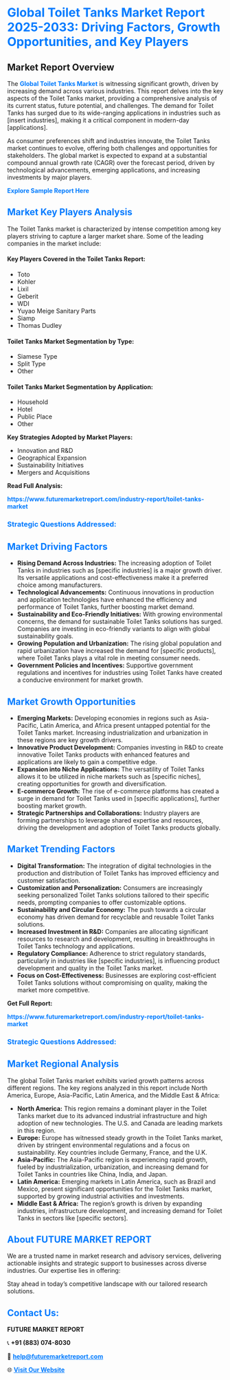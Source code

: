 <h1 style="color: #007BFF;">Global Toilet Tanks Market Report 2025-2033: Driving Factors, Growth Opportunities, and Key Players</h1>

<section id="overview">
<h2>Market Report Overview</h2>
<p>The <a href="https://www.futuremarketreport.com/industry-report/toilet-tanks-market" style="color: #007BFF; text-decoration: none;"><strong>Global Toilet Tanks Market</strong></a> is witnessing significant growth, driven by increasing demand across various industries. This report delves into the key aspects of the Toilet Tanks market, providing a comprehensive analysis of its current status, future potential, and challenges. The demand for Toilet Tanks has surged due to its wide-ranging applications in industries such as [insert industries], making it a critical component in modern-day [applications].</p>
<p>As consumer preferences shift and industries innovate, the Toilet Tanks market continues to evolve, offering both challenges and opportunities for stakeholders. The global market is expected to expand at a substantial compound annual growth rate (CAGR) over the forecast period, driven by technological advancements, emerging applications, and increasing investments by major players.</p>
</section>

<section id="overview">
<p><a href="https://www.futuremarketreport.com/request-sample/reportId=93170" style="color: #007BFF; text-decoration: none;"><strong>Explore Sample Report Here</strong></a></p>
</section>

<section id="key-players">
<h2 style="color: #007BFF;">Market Key Players Analysis</h2>
<p>The Toilet Tanks market is characterized by intense competition among key players striving to capture a larger market share. Some of the leading companies in the market include:</p>
<h4>Key Players Covered in the Toilet Tanks Report:</h4>
<ul><li>Toto</li><li>Kohler</li><li>Lixil</li><li>Geberit</li><li>WDI</li><li>Yuyao Meige Sanitary Parts</li><li>Siamp</li><li>Thomas Dudley</li></ul>
<h4>Toilet Tanks Market Segmentation by Type:</h4>
<ul><li>Siamese Type</li><li>Split Type</li><li>Other</li></ul>

<h4>Toilet Tanks Market Segmentation by Application:</h4>
<ul><li>Household</li><li>Hotel</li><li>Public Place</li><li>Other</li></ul>
<p><strong>Key Strategies Adopted by Market Players:</strong></p>
<ul>
<li>Innovation and R&D</li>
<li>Geographical Expansion</li>
<li>Sustainability Initiatives</li>
<li>Mergers and Acquisitions</li>
</ul>
</section>

<section>
<p><strong>Read Full Analysis: </strong></p><a href="https://www.futuremarketreport.com/industry-report/toilet-tanks-market" style="color: #007BFF; text-decoration: none;"><strong>https://www.futuremarketreport.com/industry-report/toilet-tanks-market</strong></a>
<h3 style="color: #007BFF;">Strategic Questions Addressed:</h3>
</section>

<section id="driving-factors">
<h2 style="color: #007BFF;">Market Driving Factors</h2>
<ul>
<li><strong>Rising Demand Across Industries:</strong> The increasing adoption of Toilet Tanks in industries such as [specific industries] is a major growth driver. Its versatile applications and cost-effectiveness make it a preferred choice among manufacturers.</li>
<li><strong>Technological Advancements:</strong> Continuous innovations in production and application technologies have enhanced the efficiency and performance of Toilet Tanks, further boosting market demand.</li>
<li><strong>Sustainability and Eco-Friendly Initiatives:</strong> With growing environmental concerns, the demand for sustainable Toilet Tanks solutions has surged. Companies are investing in eco-friendly variants to align with global sustainability goals.</li>
<li><strong>Growing Population and Urbanization:</strong> The rising global population and rapid urbanization have increased the demand for [specific products], where Toilet Tanks plays a vital role in meeting consumer needs.</li>
<li><strong>Government Policies and Incentives:</strong> Supportive government regulations and incentives for industries using Toilet Tanks have created a conducive environment for market growth.</li>
</ul>
</section>

<section id="growth-opportunities">
<h2 style="color: #007BFF;">Market Growth Opportunities</h2>
<ul>
<li><strong>Emerging Markets:</strong> Developing economies in regions such as Asia-Pacific, Latin America, and Africa present untapped potential for the Toilet Tanks market. Increasing industrialization and urbanization in these regions are key growth drivers.</li>
<li><strong>Innovative Product Development:</strong> Companies investing in R&D to create innovative Toilet Tanks products with enhanced features and applications are likely to gain a competitive edge.</li>
<li><strong>Expansion into Niche Applications:</strong> The versatility of Toilet Tanks allows it to be utilized in niche markets such as [specific niches], creating opportunities for growth and diversification.</li>
<li><strong>E-commerce Growth:</strong> The rise of e-commerce platforms has created a surge in demand for Toilet Tanks used in [specific applications], further boosting market growth.</li>
<li><strong>Strategic Partnerships and Collaborations:</strong> Industry players are forming partnerships to leverage shared expertise and resources, driving the development and adoption of Toilet Tanks products globally.</li>
</ul>
</section>

<section id="trending-factors">
<h2 style="color: #007BFF;">Market Trending Factors</h2>
<ul>
<li><strong>Digital Transformation:</strong> The integration of digital technologies in the production and distribution of Toilet Tanks has improved efficiency and customer satisfaction.</li>
<li><strong>Customization and Personalization:</strong> Consumers are increasingly seeking personalized Toilet Tanks solutions tailored to their specific needs, prompting companies to offer customizable options.</li>
<li><strong>Sustainability and Circular Economy:</strong> The push towards a circular economy has driven demand for recyclable and reusable Toilet Tanks solutions.</li>
<li><strong>Increased Investment in R&D:</strong> Companies are allocating significant resources to research and development, resulting in breakthroughs in Toilet Tanks technology and applications.</li>
<li><strong>Regulatory Compliance:</strong> Adherence to strict regulatory standards, particularly in industries like [specific industries], is influencing product development and quality in the Toilet Tanks market.</li>
<li><strong>Focus on Cost-Effectiveness:</strong> Businesses are exploring cost-efficient Toilet Tanks solutions without compromising on quality, making the market more competitive.</li>
</ul>
</section>

<section>
<p><strong>Get Full Report: </strong></p><a href="https://www.futuremarketreport.com/industry-report/toilet-tanks-market" style="color: #007BFF; text-decoration: none;"><strong>https://www.futuremarketreport.com/industry-report/toilet-tanks-market</strong></a>
<h3 style="color: #007BFF;">Strategic Questions Addressed:</h3>
</section>


<section id="regional-analysis">
<h2 style="color: #007BFF;">Market Regional Analysis</h2>
<p>The global Toilet Tanks market exhibits varied growth patterns across different regions. The key regions analyzed in this report include North America, Europe, Asia-Pacific, Latin America, and the Middle East & Africa:</p>
<ul>
<li><strong>North America:</strong> This region remains a dominant player in the Toilet Tanks market due to its advanced industrial infrastructure and high adoption of new technologies. The U.S. and Canada are leading markets in this region.</li>
<li><strong>Europe:</strong> Europe has witnessed steady growth in the Toilet Tanks market, driven by stringent environmental regulations and a focus on sustainability. Key countries include Germany, France, and the U.K.</li>
<li><strong>Asia-Pacific:</strong> The Asia-Pacific region is experiencing rapid growth, fueled by industrialization, urbanization, and increasing demand for Toilet Tanks in countries like China, India, and Japan.</li>
<li><strong>Latin America:</strong> Emerging markets in Latin America, such as Brazil and Mexico, present significant opportunities for the Toilet Tanks market, supported by growing industrial activities and investments.</li>
<li><strong>Middle East & Africa:</strong> The region’s growth is driven by expanding industries, infrastructure development, and increasing demand for Toilet Tanks in sectors like [specific sectors].</li>
</ul>
</section>

<footer>
<h2 style="color: #007BFF;">About FUTURE MARKET REPORT</h2>
<p>We are a trusted name in market research and advisory services, delivering actionable insights and strategic support to businesses across diverse industries. Our expertise lies in offering:</p>

<p>Stay ahead in today’s competitive landscape with our tailored research solutions.</p>

<h2 style="color: #007BFF;">Contact Us:</h2>
<p><strong>FUTURE MARKET REPORT</strong></p>
<p>📞 <strong>+91 (883) 074-8030</strong></p>
<p>📧 <strong><a href="mailto:help@futuremarketreport.com" style="color: #007BFF;">help@futuremarketreport.com</a></strong></p>
<p>🌐 <strong><a href="https://www.futuremarketreport.com/" style="color: #007BFF;">Visit Our Website</a></strong></p>
</footer>